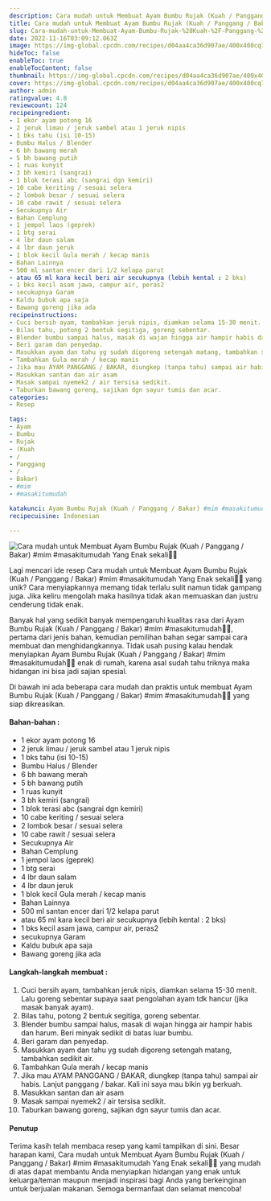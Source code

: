 ```yaml
---
description: Cara mudah untuk Membuat Ayam Bumbu Rujak (Kuah / Panggang / Bakar) #mim #masakitumudah Yang Enak sekali"
title: Cara mudah untuk Membuat Ayam Bumbu Rujak (Kuah / Panggang / Bakar) #mim #masakitumudah Yang Enak sekali
slug: Cara-mudah-untuk-Membuat-Ayam-Bumbu-Rujak-%28Kuah-%2F-Panggang-%2F-Bakar%29-%23mim-%23masakitumudah-Yang-Enak-sekali
date: 2022-11-16T03:09:12.063Z
image: https://img-global.cpcdn.com/recipes/d04aa4ca36d907ae/400x400cq70/photo.jpg
hideToc: false
enableToc: true
enableTocContent: false
thumbnail: https://img-global.cpcdn.com/recipes/d04aa4ca36d907ae/400x400cq70/photo.jpg
cover: https://img-global.cpcdn.com/recipes/d04aa4ca36d907ae/400x400cq70/photo.jpg
author: admin
ratingvalue: 4.8
reviewcount: 124
recipeingredient:
- 1 ekor ayam potong 16
- 2 jeruk limau / jeruk sambel atau 1 jeruk nipis
- 1 bks tahu (isi 10-15)
- Bumbu Halus / Blender
- 6 bh bawang merah
- 5 bh bawang putih
- 1 ruas kunyit
- 3 bh kemiri (sangrai)
- 1 blok terasi abc (sangrai dgn kemiri)
- 10 cabe keriting / sesuai selera
- 2 lombok besar / sesuai selera
- 10 cabe rawit / sesuai selera
- Secukupnya Air
- Bahan Cemplung
- 1 jempol laos (geprek)
- 1 btg serai
- 4 lbr daun salam
- 4 lbr daun jeruk
- 1 blok kecil Gula merah / kecap manis
- Bahan Lainnya
- 500 ml santan encer dari 1/2 kelapa parut
- atau 65 ml kara kecil beri air secukupnya (lebih kental : 2 bks)
- 1 bks kecil asam jawa, campur air, peras2
- secukupnya Garam
- Kaldu bubuk apa saja
- Bawang goreng jika ada
recipeinstructions:
- Cuci bersih ayam, tambahkan jeruk nipis, diamkan selama 15-30 menit. Lalu goreng sebentar supaya saat pengolahan ayam tdk hancur (jika masak banyak ayam).
- Bilas tahu, potong 2 bentuk segitiga, goreng sebentar.
- Blender bumbu sampai halus, masak di wajan hingga air hampir habis dan harum. Beri minyak sedikit di batas luar bumbu.
- Beri garam dan penyedap.
- Masukkan ayam dan tahu yg sudah digoreng setengah matang, tambahkan sedikit air.
- Tambahkan Gula merah / kecap manis
- Jika mau AYAM PANGGANG / BAKAR, diungkep (tanpa tahu) sampai air habis. Lanjut panggang / bakar. Kali ini saya mau bikin yg berkuah.
- Masukkan santan dan air asam
- Masak sampai nyemek2 / air tersisa sedikit.
- Taburkan bawang goreng, sajikan dgn sayur tumis dan acar.
categories:
- Resep

tags:
- Ayam
- Bumbu
- Rujak
- (Kuah
- /
- Panggang
- /
- Bakar)
- #mim
- #masakitumudah

katakunci: Ayam Bumbu Rujak (Kuah / Panggang / Bakar) #mim #masakitumudah
recipecuisine: Indonesian

---
```


![Cara mudah untuk Membuat Ayam Bumbu Rujak (Kuah / Panggang / Bakar) #mim #masakitumudah Yang Enak sekali👩‍🍳](https://img-global.cpcdn.com/recipes/d04aa4ca36d907ae/400x400cq70/photo.jpg)

Lagi mencari ide resep Cara mudah untuk Membuat Ayam Bumbu Rujak (Kuah / Panggang / Bakar) #mim #masakitumudah Yang Enak sekali👩‍🍳 yang unik? Cara menyiapkannya memang tidak terlalu sulit namun tidak gampang juga. Jika keliru mengolah maka hasilnya tidak akan memuaskan dan justru cenderung tidak enak.

Banyak hal yang sedikit banyak mempengaruhi kualitas rasa dari Ayam Bumbu Rujak (Kuah / Panggang / Bakar) #mim #masakitumudah👩‍🍳, pertama dari jenis bahan, kemudian pemilihan bahan segar sampai cara membuat dan menghidangkannya. Tidak usah pusing kalau hendak menyiapkan Ayam Bumbu Rujak (Kuah / Panggang / Bakar) #mim #masakitumudah👩‍🍳 enak di rumah, karena asal sudah tahu triknya maka hidangan ini bisa jadi sajian spesial.

Di bawah ini ada beberapa cara mudah dan praktis untuk membuat Ayam Bumbu Rujak (Kuah / Panggang / Bakar) #mim #masakitumudah👩‍🍳 yang siap dikreasikan.

<!--inarticleads1-->

#### Bahan-bahan :

- 1 ekor ayam potong 16
- 2 jeruk limau / jeruk sambel atau 1 jeruk nipis
- 1 bks tahu (isi 10-15)
- Bumbu Halus / Blender
- 6 bh bawang merah
- 5 bh bawang putih
- 1 ruas kunyit
- 3 bh kemiri (sangrai)
- 1 blok terasi abc (sangrai dgn kemiri)
- 10 cabe keriting / sesuai selera
- 2 lombok besar / sesuai selera
- 10 cabe rawit / sesuai selera
- Secukupnya Air
- Bahan Cemplung
- 1 jempol laos (geprek)
- 1 btg serai
- 4 lbr daun salam
- 4 lbr daun jeruk
- 1 blok kecil Gula merah / kecap manis
- Bahan Lainnya
- 500 ml santan encer dari 1/2 kelapa parut
- atau 65 ml kara kecil beri air secukupnya (lebih kental : 2 bks)
- 1 bks kecil asam jawa, campur air, peras2
- secukupnya Garam
- Kaldu bubuk apa saja
- Bawang goreng jika ada

<!--inarticleads2-->

#### Langkah-langkah membuat :

1. Cuci bersih ayam, tambahkan jeruk nipis, diamkan selama 15-30 menit. Lalu goreng sebentar supaya saat pengolahan ayam tdk hancur (jika masak banyak ayam).
1. Bilas tahu, potong 2 bentuk segitiga, goreng sebentar.
1. Blender bumbu sampai halus, masak di wajan hingga air hampir habis dan harum. Beri minyak sedikit di batas luar bumbu.
1. Beri garam dan penyedap.
1. Masukkan ayam dan tahu yg sudah digoreng setengah matang, tambahkan sedikit air.
1. Tambahkan Gula merah / kecap manis
1. Jika mau AYAM PANGGANG / BAKAR, diungkep (tanpa tahu) sampai air habis. Lanjut panggang / bakar. Kali ini saya mau bikin yg berkuah.
1. Masukkan santan dan air asam
1. Masak sampai nyemek2 / air tersisa sedikit.
1. Taburkan bawang goreng, sajikan dgn sayur tumis dan acar.

#### Penutup

Terima kasih telah membaca resep yang kami tampilkan di sini. Besar harapan kami, Cara mudah untuk Membuat Ayam Bumbu Rujak (Kuah / Panggang / Bakar) #mim #masakitumudah Yang Enak sekali👩‍🍳 yang mudah di atas dapat membantu Anda menyiapkan hidangan yang enak untuk keluarga/teman maupun menjadi inspirasi bagi Anda yang berkeinginan untuk berjualan makanan. Semoga bermanfaat dan selamat mencoba!